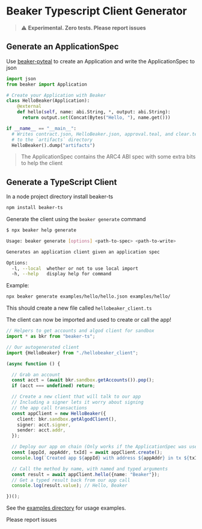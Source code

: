 # Beaker Typescript Client Generator

> :warning: **Experimental. Zero tests. Please report issues**

## Generate an ApplicationSpec

Use [beaker-pyteal](https://github.com/algorand-devrel/beaker) to create an Application and write the ApplicationSpec to json

```py
import json
from beaker import Application

# Create your Application with Beaker
class HelloBeaker(Application):
    @external
    def hello(self, name: abi.String, *, output: abi.String):
      return output.set(Concat(Bytes("Hello, "), name.get()))

if __name__ == "__main__":
  # Writes contract.json, HelloBeaker.json, approval.teal, and clear.teal 
  # to the `artifacts` directory
  HelloBeaker().dump("artifacts")
```

> The ApplicationSpec contains the ARC4 ABI spec with some extra bits to help the client

## Generate a TypeScript Client

In a node project directory install beaker-ts
```sh
npm install beaker-ts
```

Generate the client using the `beaker generate` command

```sh
$ npx beaker help generate

Usage: beaker generate [options] <path-to-spec> <path-to-write>

Generates an application client given an application spec

Options:
  -l, --local  whether or not to use local import
  -h, --help   display help for command
```

Example:
```sh
npx beaker generate examples/hello/hello.json examples/hello/
```

This should create a new file called `hellobeaker_client.ts`

The client can now be imported and used to create or call the app!

```ts
// Helpers to get accounts and algod client for sandbox
import * as bkr from "beaker-ts";

// Our autogenerated client
import {HelloBeaker} from "./hellobeaker_client";

(async function () {

  // Grab an account
  const acct = (await bkr.sandbox.getAccounts()).pop();
  if (acct === undefined) return;

  // Create a new client that will talk to our app
  // Including a signer lets it worry about signing
  // the app call transactions 
  const appClient = new HelloBeaker({
    client: bkr.sandbox.getAlgodClient(),
    signer: acct.signer,
    sender: acct.addr,
  });

  // Deploy our app on chain (Only works if the ApplicationSpec was used to generate the client)
  const [appId, appAddr, txId] = await appClient.create();
  console.log(`Created app ${appId} with address ${appAddr} in tx ${txId}`);

  // Call the method by name, with named and typed arguments
  const result = await appClient.hello({name: "Beaker"});
  // Get a typed result back from our app call
  console.log(result.value); // Hello, Beaker

})();
```

See the [examples directory](https://github.com/algorand-devrel/beaker-ts/tree/master/examples) for usage examples.

Please report issues
